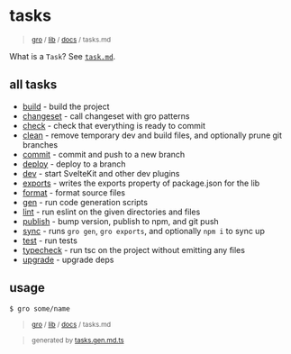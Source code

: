 # tasks

> <sub>[gro](/../..) / [lib](..) / [docs](./) / tasks.md</sub>

What is a `Task`? See [`task.md`](./task.md).

## all tasks

- [build](../build.task.ts) - build the project
- [changeset](../changeset.task.ts) - call changeset with gro patterns
- [check](../check.task.ts) - check that everything is ready to commit
- [clean](../clean.task.ts) - remove temporary dev and build files, and optionally prune git branches
- [commit](../commit.task.ts) - commit and push to a new branch
- [deploy](../deploy.task.ts) - deploy to a branch
- [dev](../dev.task.ts) - start SvelteKit and other dev plugins
- [exports](../exports.task.ts) - writes the exports property of package.json for the lib
- [format](../format.task.ts) - format source files
- [gen](../gen.task.ts) - run code generation scripts
- [lint](../lint.task.ts) - run eslint on the given directories and files
- [publish](../publish.task.ts) - bump version, publish to npm, and git push
- [sync](../sync.task.ts) - runs `gro gen`, `gro exports`, and optionally `npm i` to sync up
- [test](../test.task.ts) - run tests
- [typecheck](../typecheck.task.ts) - run tsc on the project without emitting any files
- [upgrade](../upgrade.task.ts) - upgrade deps

## usage

```bash
$ gro some/name
```

> <sub>[gro](/../..) / [lib](..) / [docs](./) / tasks.md</sub>

> <sub>generated by [tasks.gen.md.ts](tasks.gen.md.ts)</sub>
